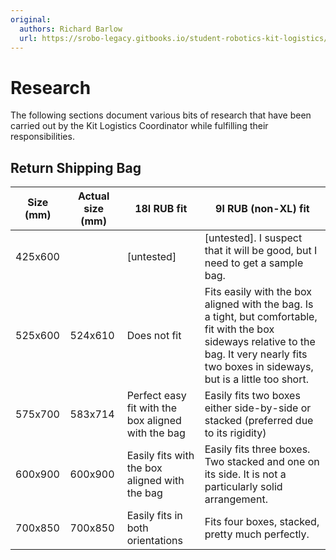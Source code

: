 ```yaml
---
original:
  authors: Richard Barlow
  url: https://srobo-legacy.gitbooks.io/student-robotics-kit-logistics/research.html
---
```

# Research

The following sections document various bits of research that have been carried out by the Kit Logistics Coordinator while fulfilling their responsibilities.

## Return Shipping Bag

| Size (mm) | Actual size (mm) | 18l RUB fit | 9l RUB (non-XL) fit |
| --- | --- | --- | --- |
| 425x600 |  | \[untested\] | \[untested\]. I suspect that it will be good, but I need to get a sample bag. |
| 525x600 | 524x610 | Does not fit | Fits easily with the box aligned with the bag. Is a tight, but comfortable, fit with the box sideways relative to the bag. It very nearly fits two boxes in sideways, but is a little too short. |
| 575x700 | 583x714 | Perfect easy fit with the box aligned with the bag | Easily fits two boxes either side-by-side or stacked (preferred due to its rigidity) |
| 600x900 | 600x900 | Easily fits with the box aligned with the bag | Easily fits three boxes. Two stacked and one on its side. It is not a particularly solid arrangement. |
| 700x850 | 700x850 | Easily fits in both orientations | Fits four boxes, stacked, pretty much perfectly. |
